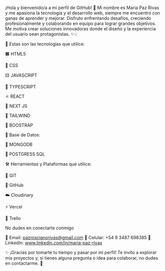 ¡Hola y bienvenido/a a mi perfil de GitHub! 🚀 Mi nombre es Maria Paz Rivas y me apasiona la tecnología y el desarrollo web, siempre me encuentro con ganas de aprender y mejorar. Disfruto enfrentando desafíos, creciendo profesionalmente y colaborando en equipo para lograr grandes objetivos. Me motiva crear soluciones innovadoras donde el diseño y la experiencia del usuario sean protagonistas. ✨💡

🚀 Estas son las tecnologías que utilice:

  🟧  HTML5

  🔵  CSS

  🟨  JAVASCRIPT

  🔷 TYPESCRIPT

  ⚛️  REACT 

  🖤  NEXT JS
  
  🌊 TAILWIND

  🔵 BOOSTRAP


🚀 Base de Datos:

  🍃 MONGODB

  🐘 POSTGRESS SQL


🛠️ Herramientas y Plataformas que utilice:

  🔗 GIT

  🐙 GitHub

  ☁️ Cloudinary 

  ⚡ Vercel 

  📌 Trello

  
 No dudes en conectarte conmigo 

📩 Email: pazroscianorivas@gmail.com
📱  Celular: +54 9 3487 698385
💼 LinkedIn: www.linkedin.com/in/maria-paz-rivas


 ✨ ¡Gracias por tomarte tu tiempo y pasar por mi perfil! Te invito a explorar mis proyectos y, si tienes alguna pregunta o idea para colaborar, no dudes en contactarme. 🐙



